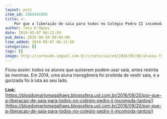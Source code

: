 ```yaml
---
layout: post
item_id: 2584341956
title: >-
    Por que a liberação de saia para todos no Colégio Pedro II incomoda tantos
author: Tatu D'Oquei
date: 2019-05-07 06:11:59
pub_date: 2016-09-20 09:05:00
time_added: 2019-05-07 06:11:59
categories: []
tags: []
image: http://conteudo.imguol.com.br/c/noticias/ed/2016/05/06/alunos-fazem-saiaco-apos-estudante-de-saia-ter-sido-barrado-em-universidade-de-mg-1462564961888_615x300.jpg
---
```


Ficou assim: todos os alunos que quiserem podem usar saia, antes restrita às meninas. Em 2014, uma aluna transgênera foi proibida de vestir saia, e a gurizada foi à luta ao seu lado.

**Link:** [https://blogdomariomagalhaes.blogosfera.uol.com.br/2016/09/20/por-que-a-liberacao-de-saia-para-todos-no-colegio-pedro-ii-incomoda-tantos/](https://blogdomariomagalhaes.blogosfera.uol.com.br/2016/09/20/por-que-a-liberacao-de-saia-para-todos-no-colegio-pedro-ii-incomoda-tantos/)


